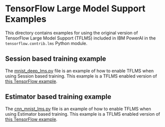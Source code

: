 # TensorFlow Large Model Support Examples

This directory contains examples for using the original version of TensorFlow
Large Model Support (TFLMS) included in IBM PowerAI in the
`tensorflow.contrib.lms` Python module.

## Session based training example
The [mnist_deep_lms.py](mnist_deep_lms.py) file is an example of how to
enable TFLMS when using Session based training. This example is
a TFLMS enabled version of [this TensorFlow example](https://github.com/tensorflow/tensorflow/blob/v1.12.0/tensorflow/examples/tutorials/mnist/mnist_deep.py).

## Estimator based training example
The [cnn_mnist_lms.py](cnn_mnist_lms.py) file is an example of how to
enable TFLMS when using Estimator based training. This example is
a TFLMS enabled version of [this TensorFlow example](https://github.com/tensorflow/tensorflow/blob/v1.13.1/tensorflow/examples/tutorials/layers/cnn_mnist.py).
